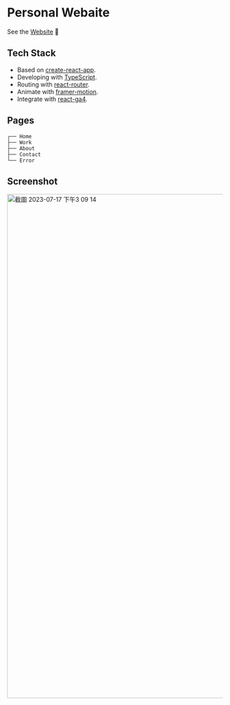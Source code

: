 # Personal Webaite

See the [Website](https://www.vivian-yang.uk/)  💞

## Tech Stack
- Based on [create-react-app](https://github.com/facebook/create-react-app).
- Developing with [TypeScript](https://www.typescriptlang.org).
- Routing with [react-router](https://reactrouter.com).
- Animate with [framer-motion](https://www.framer.com/motion/animation/).
- Integrate with [react-ga4](https://www.npmjs.com/package/react-ga4).

## Pages

```
┌── Home
├── Work
├── About
├── Contact
└── Error
```

## Screenshot

<img width="1175" alt="截圖 2023-07-17 下午3 09 14" src="https://github.com/viboloveyou12/vivian-site/assets/29854567/92ce8d84-4ff0-440e-a828-bc5a9d4fc6b4">
